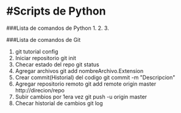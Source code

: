 #Scripts de Python
=================================================

###Lista de comandos de Python
1. 
2. 
3. 


###Lista de comandos de Git
1. git tutorial config
2. Iniciar repositorio
git init
3. Checar estado del repo
git status
4. Agregar archivos
git add
nombreArchivo.Extension
5. Crear commit(Historial) del codigo
git commit -m "Descripcion"
6. Agregar repositorio remoto
git add remote origin 
master http://direcion/repo
7. Subir cambios por 1era vez 
git push -u origin master
8. Checar historial de cambios 
git log
